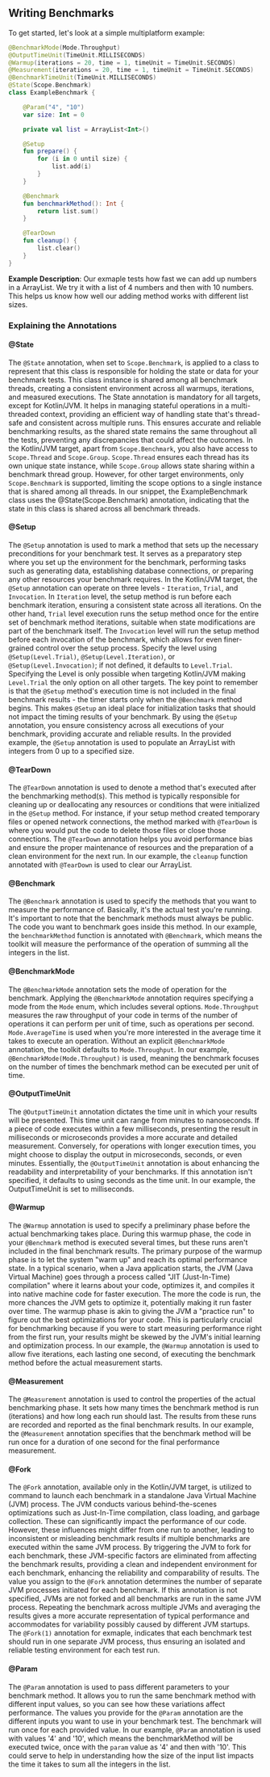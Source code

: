 ## Writing Benchmarks

To get started, let's look at a simple multiplatform example:

```kotlin
@BenchmarkMode(Mode.Throughput)
@OutputTimeUnit(TimeUnit.MILLISECONDS)
@Warmup(iterations = 20, time = 1, timeUnit = TimeUnit.SECONDS)
@Measurement(iterations = 20, time = 1, timeUnit = TimeUnit.SECONDS)
@BenchmarkTimeUnit(TimeUnit.MILLISECONDS)
@State(Scope.Benchmark)
class ExampleBenchmark {

    @Param("4", "10")
    var size: Int = 0

    private val list = ArrayList<Int>()

    @Setup
    fun prepare() {
        for (i in 0 until size) {
            list.add(i) 
        }
    }

    @Benchmark
    fun benchmarkMethod(): Int {
        return list.sum()
    }

    @TearDown
    fun cleanup() {
        list.clear()
    }
}
```

**Example Description**: 
Our exmaple tests how fast we can add up numbers in a ArrayList. We try it with a list of 4 numbers and then with 10 numbers. This helps us know how well our adding method works with different list sizes.

### Explaining the Annotations

#### @State

The `@State` annotation, when set to `Scope.Benchmark`, is applied to a class to represent that this class is responsible for holding the state or data for your benchmark tests. This class instance is shared among all benchmark threads, creating a consistent environment across all warmups, iterations, and measured executions. The State annotation is mandatory for all targets, except for Kotlin/JVM. It helps in managing stateful operations in a multi-threaded context, providing an efficient way of handling state that's thread-safe and consistent across multiple runs. This ensures accurate and reliable benchmarking results, as the shared state remains the same throughout all the tests, preventing any discrepancies that could affect the outcomes. In the Kotlin/JVM target, apart from `Scope.Benchmark`, you also have access to `Scope.Thread` and `Scope.Group`. `Scope.Thread` ensures each thread has its own unique state instance, while `Scope.Group` allows state sharing within a benchmark thread group. However, for other target environments, only `Scope.Benchmark` is supported, limiting the scope options to a single instance that is shared among all threads. In our snippet, the ExampleBenchmark class uses the @State(Scope.Benchmark) annotation, indicating that the state in this class is shared across all benchmark threads.

#### @Setup

The `@Setup` annotation is used to mark a method that sets up the necessary preconditions for your benchmark test. It serves as a preparatory step where you set up the environment for the benchmark, performing tasks such as generating data, establishing database connections, or preparing any other resources your benchmark requires. In the Kotlin/JVM target, the `@Setup` annotation can operate on three levels - `Iteration`, `Trial`, and `Invocation`. In `Iteration` level, the setup method is run before each benchmark iteration, ensuring a consistent state across all iterations. On the other hand, `Trial` level execution runs the setup method once for the entire set of benchmark method iterations, suitable when state modifications are part of the benchmark itself. The `Invocation` level will run the setup method before each invocation of the benchmark, which allows for even finer-grained control over the setup process. Specify the level using `@Setup(Level.Trial)`, `@Setup(Level.Iteration)`, or `@Setup(Level.Invocation)`; if not defined, it defaults to `Level.Trial`. Specifying the Level is only possible when targeting Kotlin/JVM making `Level.Trial` the only option on all other targets. The key point to remember is that the `@Setup` method's execution time is not included in the final benchmark results - the timer starts only when the `@Benchmark` method begins. This makes `@Setup` an ideal place for initialization tasks that should not impact the timing results of your benchmark. By using the `@Setup` annotation, you ensure consistency across all executions of your benchmark, providing accurate and reliable results. In the provided example, the `@Setup` annotation is used to populate an ArrayList with integers from 0 up to a specified size.

#### @TearDown

The `@TearDown` annotation is used to denote a method that's executed after the benchmarking method(s). This method is typically responsible for cleaning up or deallocating any resources or conditions that were initialized in the `@Setup` method. For instance, if your setup method created temporary files or opened network connections, the method marked with `@TearDown` is where you would put the code to delete those files or close those connections. The `@TearDown` annotation helps you avoid performance bias and ensure the proper maintenance of resources and the preparation of a clean environment for the next run. In our example, the `cleanup` function annotated with `@TearDown` is used to clear our ArrayList.

#### @Benchmark

The `@Benchmark` annotation is used to specify the methods that you want to measure the performance of. Basically, it's the actual test you're running. It's important to note that the benchmark methods must always be public. The code you want to benchmark goes inside this method. In our example, the `benchmarkMethod` function is annotated with `@Benchmark`, which means the toolkit will measure the performance of the operation of summing all the integers in the list.

#### @BenchmarkMode

The `@BenchmarkMode` annotation sets the mode of operation for the benchmark. Applying the `@BenchmarkMode` annotation requires specifying a mode from the `Mode` enum, which includes several options. `Mode.Throughput` measures the raw throughput of your code in terms of the number of operations it can perform per unit of time, such as operations per second. `Mode.AverageTime` is used when you're more interested in the average time it takes to execute an operation. Without an explicit `@BenchmarkMode` annotation, the toolkit defaults to `Mode.Throughput`. In our example, `@BenchmarkMode(Mode.Throughput)` is used, meaning the benchmark focuses on the number of times the benchmark method can be executed per unit of time.

#### @OutputTimeUnit

The `@OutputTimeUnit` annotation dictates the time unit in which your results will be presented. This time unit can range from minutes to nanoseconds. If a piece of code executes within a few milliseconds, presenting the result in milliseconds or microseconds provides a more accurate and detailed measurement. Conversely, for operations with longer execution times, you might choose to display the output in microseconds, seconds, or even minutes. Essentially, the `@OutputTimeUnit` annotation is about enhancing the readability and interpretability of your benchmarks. If this annotation isn't specified, it defaults to using seconds as the time unit. In our example, the OutputTimeUnit is set to milliseconds.

#### @Warmup

The `@Warmup` annotation is used to specify a preliminary phase before the actual benchmarking takes place. During this warmup phase, the code in your `@Benchmark` method is executed several times, but these runs aren't included in the final benchmark results. The primary purpose of the warmup phase is to let the system "warm up" and reach its optimal performance state. In a typical scenario, when a Java application starts, the JVM (Java Virtual Machine) goes through a process called "JIT (Just-In-Time) compilation" where it learns about your code, optimizes it, and compiles it into native machine code for faster execution. The more the code is run, the more chances the JVM gets to optimize it, potentially making it run faster over time. The warmup phase is akin to giving the JVM a "practice run" to figure out the best optimizations for your code. This is particularly crucial for benchmarking because if you were to start measuring performance right from the first run, your results might be skewed by the JVM's initial learning and optimization process. In our example, the `@Warmup` annotation is used to allow five iterations, each lasting one second, of executing the benchmark method before the actual measurement starts.

#### @Measurement

The `@Measurement` annotation is used to control the properties of the actual benchmarking phase. It sets how many times the benchmark method is run (iterations) and how long each run should last. The results from these runs are recorded and reported as the final benchmark results. In our example, the `@Measurement` annotation specifies that the benchmark method will be run once for a duration of one second for the final performance measurement.

#### @Fork

The `@Fork` annotation, available only in the Kotlin/JVM target, is utilized to command to launch each benchmark in a standalone Java Virtual Machine (JVM) process. The JVM conducts various behind-the-scenes optimizations such as Just-In-Time compilation, class loading, and garbage collection. These can significantly impact the performance of our code. However, these influences might differ from one run to another, leading to inconsistent or misleading benchmark results if multiple benchmarks are executed within the same JVM process. By triggering the JVM to fork for each benchmark, these JVM-specific factors are eliminated from affecting the benchmark results, providing a clean and independent environment for each benchmark, enhancing the reliability and comparability of results. The value you assign to the `@Fork` annotation determines the number of separate JVM processes initiated for each benchmark. If this annotation is not specified, JVMs are not forked and all benchmarks are run in the same JVM process. Repeating the benchmark across multiple JVMs and averaging the results gives a more accurate representation of typical performance and accommodates for variability possibly caused by different JVM startups. The `@Fork(1)` annotation for exmaple, indicates that each benchmark test should run in one separate JVM process, thus ensuring an isolated and reliable testing environment for each test run.

#### @Param

The `@Param` annotation is used to pass different parameters to your benchmark method. It allows you to run the same benchmark method with different input values, so you can see how these variations affect performance. The values you provide for the `@Param` annotation are the different inputs you want to use in your benchmark test. The benchmark will run once for each provided value. In our example, `@Param` annotation is used with values '4' and '10', which means the benchmarkMethod will be executed twice, once with the `param` value as '4' and then with '10'. This could serve to help in understanding how the size of the input list impacts the time it takes to sum all the integers in the list.
